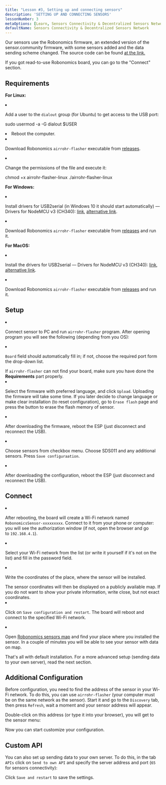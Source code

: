 ```yaml
---
title: "Lesson #3, Setting up and connecting sensors"
description: 'SETTING UP AND CONNECTING SENSORS'
lessonNumber: 3
metaOptions: [Learn, Sensors Connectivity & Decentralized Sensors Network]
defaultName: Sensors Connectivity & Decentralized Sensors Network
---
```


Our sensors use the Robonomics firmware, an extended version of the sensor.community firmware, with some sensors added and the data sending scheme changed. The source code can be found [at the link.](https://github.com/LoSk-p/sensors-software/tree/master/airrohr-firmware)

If you got read-to-use Robonomics board, you can go to the "Connect" section.

## Requirements

**For Linux:**

<List type="numbers">

<li>

Add a user to the `dialout` group (for Ubuntu) to get access to the USB port:

<LessonCodeWrapper language="bash" noLines>sudo usermod -a -G dialout $USER</LessonCodeWrapper>

</li>

<li>Reboot the computer.</li>

<li>

Download Robonomics `airrohr-flasher` executable from [releases](https://github.com/airalab/sensors-connectivity/releases).

</li>

<li>

Change the permissions of the file and execute it:

<LessonCodeWrapper language="bash">chmod +x airrohr-flasher-linux
./airrohr-flasher-linux</LessonCodeWrapper>


</li>

</List>


**For Windows:**

<List type="numbers">

<li>

Install drivers for USB2serial (in Windows 10 it should start automatically) — Drivers for NodeMCU v3 (CH340): [link](http://www.wch.cn/downloads/file/5.html), [alternative link](https://d.inf.re/luftdaten/CH341SER.ZIP). 

</li>

<li>

Download Robonomics `airrohr-flasher` executable from [releases](https://github.com/airalab/sensors-connectivity/releases) and run it.

</li>

</List>

**For MacOS:**

<List type="numbers">

<li>

Install the drivers for USB2serial — Drivers for NodeMCU v3 (CH340): [link](http://www.wch.cn/downloads/file/178.html), [alternative link](https://d.inf.re/luftdaten/CH341SER_MAC.ZIP).

</li>

<li>

Download Robonomics `airrohr-flasher` executable from [releases](https://github.com/airalab/sensors-connectivity/releases) and run it.

</li>

</List>


## Setup

<List type="numbers">

<li>

Connect sensor to PC and run `airrohr-flasher` program. After opening program you will see the following (depending from you OS):

<LessonImages imageClasses="mb" src="sensors-connectivity-course/lesson-3-0.png" alt="tutorial image"/>

</li>

<li>

`Board` field should automatically fill in; if not, choose the required port form the drop-down list.

<RoboAcademyNote type="okay" title="INFO">
If <code>airrohr-flasher</code> can not find your board, make sure you have done the <b>Requirements</b> part properly.
</RoboAcademyNote>

</li>

<li>

Select the firmware with preferred language, and click `Upload`. Uploading the firmware will take some time. If you later decide to change language or make clear installation (to reset configuration), go to `Erase flash` page and press the button to erase the flash memory of sensor.

</li>

<li>

After downloading the firmware, reboot the ESP (just disconnect and reconnect the USB).

</li>

<li>

Choose sensors from checkbox menu. Choose SDS011 and any additional sensors. Press `Save configuraation`.

</li>

<li>

After downloading the configuration, reboot the ESP (just disconnect and reconnect the USB).

</li>

</List>

## Connect

<List type="numbers">

<li>

After rebooting, the board will create a Wi-Fi network named `RobonomicsSensor-xxxxxxxxx`. Connect to it from your phone or computer: you will see the authorization window (if not, open the browser and go to `192.168.4.1`).

</li>

<li>

Select your Wi-Fi network from the list (or write it yourself if it's not on the list) and fill in the password field.

</li>

<li>

Write the coordinates of the place, where the sensor will be installed.

<RoboAcademyNote type="warning" title="WARNING">
The sensor coordinates will then be displayed on a publicly available map. If you do not want to show your private information, write close, but not exact coordinates.
</RoboAcademyNote>

<LessonImages src="sensors-connectivity-course/lesson-3-1.png" alt="tutorial image"/>

</li>

<li>

Click on `Save configuration and restart`. The board will reboot and connect to the specified Wi-Fi network. 

</li>

<li>

Open [Robonomics sensors map](https://sensors.robonomics.network/#/) and find your place where you installed the sensor. In a couple of minutes you will be able to see your sensor with data on map.


<LessonImages src="sensors-connectivity-course/lesson-3-2.jpg" alt="tutorial image"/>

</li>

</List>

That's all with default installation. For a more advanced setup (sending data to your own server), read the next section.

## Additional Configuration

Before configuration, you need to find the address of the sensor in your Wi-Fi network. To do this, you can use `airrohr-flasher` (your computer must be on the same network as the sensor). Start it and go to the `Discovery` tab, then press `Refresh`, wait a moment and your sensor address will appear.

<LessonImages imageClasses="mb" src="sensors-connectivity-course/lesson-3-3.png" alt="tutorial image"/>

Double-click on this address (or type it into your browser), you will get to the sensor menu:

<LessonImages imageClasses="mb" src="sensors-connectivity-course/lesson-3-4.png" alt="tutorial image"/>

Now you can start customize your configuration.


## Custom API

You can also set up sending data to your own server. To do this, in the tab `APIs` click on `Send to own API` and specify the server address and port (`65` for sensors connectivity):

<LessonImages imageClasses="mb" src="sensors-connectivity-course/lesson-3-6.png" alt="tutorial image"/>

Click `Save and restart` to save the settings.